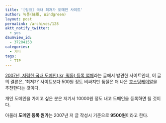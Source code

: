 ```yaml
---
title: '[링크] 국내 최저가 도메인 사이트'
author: 녹풍(綠風, Windgreen)
layout: post
permalink: /archives/128
aktt_notify_twitter:
  - yes
daumview_id:
  - 37204153
categories:
  - 기타
tags:
  - TIP
---
```

<a href="http://hmhm.net/entry/kr-domain-register-2007" target="_blank">2007년, 저렴한 국내 도메인(.kr, 퀵돔) 등록 업체</a>라는 글에서 발견한 사이트인데, 이 글의 결론은, &#8216;최저가&#8217; 사이트보다 500원 정도 비싸지만 품질은 더 나은 <a href="http://www.hosting.kr/" target="_blank">호스팅케이알</a>을 추천한다는 것이다.

개인 도메인을 가지고 싶은 분은 저기서 10000원 정도 내고 도메인을 등록하면 될 것이다.

아울러 **도메인 등록 원가**는 2007년 저 글 작성시 기준으로 **9500원**이라고 한다.